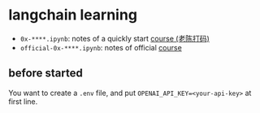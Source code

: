 # langchain learning

- `0x-****.ipynb`: notes of a quickly start [course (老陈打码)](https://www.bilibili.com/video/BV1Uh4y1X76G/)
- `official-0x-****.ipynb`: notes of official [course](https://www.deeplearning.ai/short-courses/langchain-for-llm-application-development/)

## before started

You want to create a `.env` file, and put `OPENAI_API_KEY=<your-api-key>` at first line.
